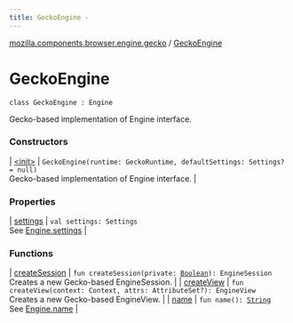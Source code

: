 ```yaml
---
title: GeckoEngine - 
---
```


[mozilla.components.browser.engine.gecko](../index.html) / [GeckoEngine](./index.html)

# GeckoEngine

`class GeckoEngine : Engine`

Gecko-based implementation of Engine interface.

### Constructors

| [&lt;init&gt;](-init-.html) | `GeckoEngine(runtime: GeckoRuntime, defaultSettings: Settings? = null)`<br>Gecko-based implementation of Engine interface. |

### Properties

| [settings](settings.html) | `val settings: Settings`<br>See [Engine.settings](#) |

### Functions

| [createSession](create-session.html) | `fun createSession(private: `[`Boolean`](https://kotlinlang.org/api/latest/jvm/stdlib/kotlin/-boolean/index.html)`): EngineSession`<br>Creates a new Gecko-based EngineSession. |
| [createView](create-view.html) | `fun createView(context: Context, attrs: AttributeSet?): EngineView`<br>Creates a new Gecko-based EngineView. |
| [name](name.html) | `fun name(): `[`String`](https://kotlinlang.org/api/latest/jvm/stdlib/kotlin/-string/index.html)<br>See [Engine.name](#) |

